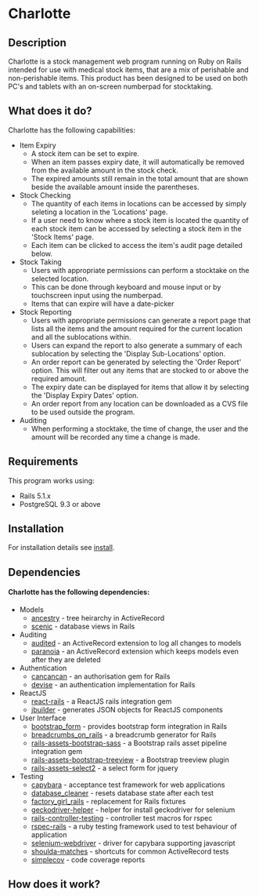 # Charlotte

## Description

Charlotte is a stock management web program running on Ruby on Rails intended for use with medical stock items, that are a mix of perishable and non-perishable items.
This product has been designed to be used on both PC's and tablets with an on-screen numberpad for stocktaking.

## What does it do?

Charlotte has the following capabilities:
* Item Expiry
    * A stock item can be set to expire.
    * When an item passes expiry date, it will automatically be removed from the available amount in the stock check.
    * The expired amounts still remain in the total amount that are shown beside the available amount inside the parentheses.
* Stock Checking
    * The quantity of each items in locations can be accessed by simply seleting a location in the 'Locations' page.
    * If a user need to know where a stock item is located the quantity of each stock item can be accessed by selecting a stock item in the 'Stock Items' page.
    * Each item can be clicked to access the item's audit page detailed below.
* Stock Taking
    * Users with appropriate permissions can perform a stocktake on the selected location.
    * This can be done through keyboard and mouse input or by touchscreen input using the numberpad.
    * Items that can expire will have a date-picker 
* Stock Reporting
    * Users with appropriate permissions can generate a report page that lists all the items and the amount required for the current location and all the sublocations within.
    * Users can expand the report to also generate a summary of each sublocation by selecting the 'Display Sub-Locations' option.
    * An order report can be generated by selecting the 'Order Report' option. This will filter out any items that are stocked to or above the required amount.
    * The expiry date can be displayed for items that allow it by selecting the 'Display Expiry Dates' option.
    * An order report from any location can be downloaded as a CVS file to be used outside the program.
* Auditing
    * When performing a stocktake, the time of change, the user and the amount will be recorded any time a change is made.


## Requirements

This program works using:
* Rails 5.1.x
* PostgreSQL 9.3 or above

## Installation

For installation details see [install](INSTALL.md).


## Dependencies

#### Charlotte has the following dependencies:

* Models
    * [ancestry][] - tree heirarchy in ActiveRecord
    * [scenic][] - database views in Rails
* Auditing
    * [audited][] - an ActiveRecord extension to log all changes to models
    * [paranoia][] - an ActiveRecord extension which keeps models even after they are deleted
* Authentication
    * [cancancan][] - an authorisation gem for Rails
    * [devise][] - an authentication implementation for Rails
* ReactJS
    * [react-rails][] - a ReactJS rails integration gem
    * [jbuilder][] - generates JSON objects for ReactJS components
* User Interface
    * [bootstrap_form][] - provides bootstrap form integration in Rails
    * [breadcrumbs_on_rails][] - a breadcrumb generator for Rails
    * [rails-assets-bootstrap-sass][] - a Bootstrap rails asset pipeline integration gem
    * [rails-assets-bootstrap-treeview][] - a Bootstrap treeview plugin
    * [rails-assets-select2][] - a select form for jquery
* Testing
    * [capybara][] - acceptance test framework for web applications
    * [database_cleaner][] - resets database state after each test
    * [factory_girl_rails][] - replacement for Rails fixtures
    * [geckodriver-helper][] - helper for install geckodriver for selenium
    * [rails-controller-testing][] - controller test macros for rspec
    * [rspec-rails][] - a ruby testing framework used to test behaviour of application
    * [selenium-webdriver][] - driver for capybara supporting javascript
    * [shoulda-matches][] - shortcuts for common ActiveRecord tests
    * [simplecov][] - code coverage reports

## How does it work?

[react-rails]: https://github.com/reactjs/react-rails
[jbuilder]: https://github.com/rails/jbuilder
[bootstrap_form]: https://github.com/bootstrap-ruby/rails-bootstrap-forms
[breadcrumbs_on_rails]: https://github.com/weppos/breadcrumbs_on_rails
[rails-assets-bootstrap-sass]: https://github.com/twbs/bootstrap-sass
[rails-assets-bootstrap-treeview]: https://github.com/jonmiles/bootstrap-treeview
[rails-assets-select2]: https://github.com/select2/select2
[ancestry]: https://github.com/stefankroes/ancestry
[scenic]: https://github.com/thoughtbot/scenic
[cancancan]: https://github.com/CanCanCommunity/cancancan
[devise]: https://github.com/CanCanCommunity/cancancan
[audited]: https://github.com/collectiveidea/audited
[paranoia]: https://github.com/rubysherpas/paranoia
[database_cleaner]: https://github.com/DatabaseCleaner/database_cleaner
[factory_girl_rails]: https://github.com/thoughtbot/factory_girl_rails
[rspec-rails]: https://github.com/rspec/rspec-rails
[shoulda-matches]: https://github.com/thoughtbot/shoulda-matchers
[simplecov]: https://github.com/colszowka/simplecov
[rails-controller-testing]: https://github.com/rails/rails-controller-testing
[capybara]: https://github.com/teamcapybara/capybara
[selenium-webdriver]: https://rubygems.org/gems/selenium-webdriver/versions/2.48.1
[geckodriver-helper]: https://github.com/DevicoSolutions/geckodriver-helper
